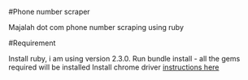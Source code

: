 #Phone number scraper

Majalah dot com phone number scraping using ruby 

#Requirement

Install ruby, i am using version 2.3.0.
Run bundle install - all the gems required will be installed
Install chrome driver [instructions here](https://github.com/SeleniumHQ/selenium/wiki/ChromeDriver)

